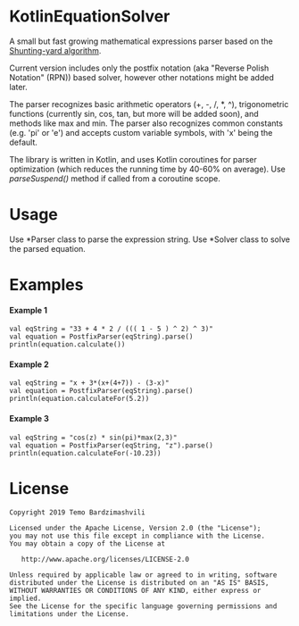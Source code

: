 # KotlinEquationSolver
A small but fast growing mathematical expressions parser based on the [Shunting-yard algorithm](https://en.wikipedia.org/wiki/Shunting-yard_algorithm).

Current version includes only the postfix notation (aka "Reverse Polish Notation" (RPN)) based solver, however other notations might be added later.

The parser recognizes basic arithmetic operators (+, -, /, *, ^), trigonometric functions (currently sin, cos, tan, but more will be added soon), and methods like max and min. The parser also recognizes common constants (e.g. 'pi' or 'e') and accepts custom variable symbols, with 'x' being the default.

The library is written in Kotlin, and uses Kotlin coroutines for parser optimization (which reduces the running time by 40-60% on average). Use *parseSuspend()* method if called from a coroutine scope.

# Usage
Use *Parser class to parse the expression string. Use *Solver class to solve the parsed equation.

# Examples
#### Example 1
```
val eqString = "33 + 4 * 2 / ((( 1 - 5 ) ^ 2) ^ 3)"
val equation = PostfixParser(eqString).parse()
println(equation.calculate())
```
#### Example 2
```
val eqString = "x + 3*(x+(4+7)) - (3-x)"
val equation = PostfixParser(eqString).parse()
println(equation.calculateFor(5.2))
```
#### Example 3
```
val eqString = "cos(z) * sin(pi)*max(2,3)"
val equation = PostfixParser(eqString, "z").parse()
println(equation.calculateFor(-10.23))
```


# License

    Copyright 2019 Temo Bardzimashvili

    Licensed under the Apache License, Version 2.0 (the "License");
    you may not use this file except in compliance with the License.
    You may obtain a copy of the License at

       http://www.apache.org/licenses/LICENSE-2.0

    Unless required by applicable law or agreed to in writing, software
    distributed under the License is distributed on an "AS IS" BASIS,
    WITHOUT WARRANTIES OR CONDITIONS OF ANY KIND, either express or implied.
    See the License for the specific language governing permissions and
    limitations under the License.

